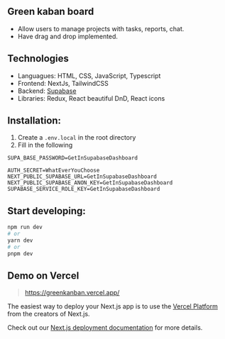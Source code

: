 ## Green kaban board

- Allow users to manage projects with tasks, reports, chat.
- Have drag and drop implemented.

## Technologies

- Languagues: HTML, CSS, JavaScript, Typescript
- Frontend: NextJs, TailwindCSS
- Backend: [Supabase](https://supabase.com/)
- Libraries: Redux, React beautiful DnD, React icons

## Installation:

1. Create a `.env.local` in the root directory
2. Fill in the following

```
SUPA_BASE_PASSWORD=GetInSupabaseDashboard

AUTH_SECRET=WhatEverYouChoose
NEXT_PUBLIC_SUPABASE_URL=GetInSupabaseDashboard
NEXT_PUBLIC_SUPABASE_ANON_KEY=GetInSupabaseDashboard
SUPABASE_SERVICE_ROLE_KEY=GetInSupabaseDashboard
```
## Start developing:
```bash
npm run dev
# or
yarn dev
# or
pnpm dev
```

## Demo on Vercel

> https://greenkanban.vercel.app/

The easiest way to deploy your Next.js app is to use the [Vercel Platform](https://vercel.com/new?utm_medium=default-template&filter=next.js&utm_source=create-next-app&utm_campaign=create-next-app-readme) from the creators of Next.js.

Check out our [Next.js deployment documentation](https://nextjs.org/docs/deployment) for more details.
